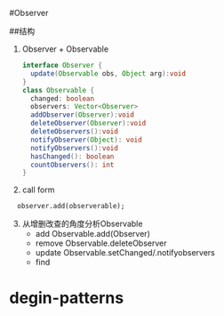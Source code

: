 #Observer

##结构
1. Observer + Observable
    ```java
    interface Observer {
      update(Observable obs, Object arg):void
    }
    class Observable {
      changed: boolean
      observers: Vector<Observer>
      addObserver(Observer):void
      deleteObserver(Observer):void
      deleteObservers():void
      notifyObserver(Object): void
      notifyObservers():void
      hasChanged(): boolean
      countObservers(): int
    }
    ```
2. call form
```
  observer.add(observerable);
```
3. 从增删改查的角度分析Observable
    * add
      Observable.add(Observer)
    * remove
      Observable.deleteObserver
    * update
      Observable.setChanged/.notifyobservers
    * find
# degin-patterns
